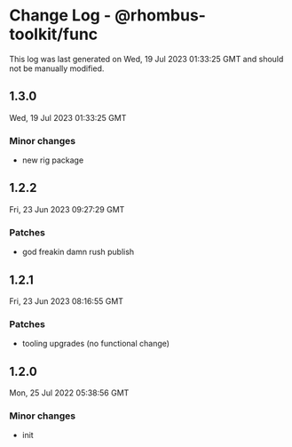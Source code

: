 # Change Log - @rhombus-toolkit/func

This log was last generated on Wed, 19 Jul 2023 01:33:25 GMT and should not be manually modified.

## 1.3.0
Wed, 19 Jul 2023 01:33:25 GMT

### Minor changes

- new rig package

## 1.2.2
Fri, 23 Jun 2023 09:27:29 GMT

### Patches

- god freakin damn rush publish

## 1.2.1
Fri, 23 Jun 2023 08:16:55 GMT

### Patches

- tooling upgrades (no functional change)

## 1.2.0
Mon, 25 Jul 2022 05:38:56 GMT

### Minor changes

- init

